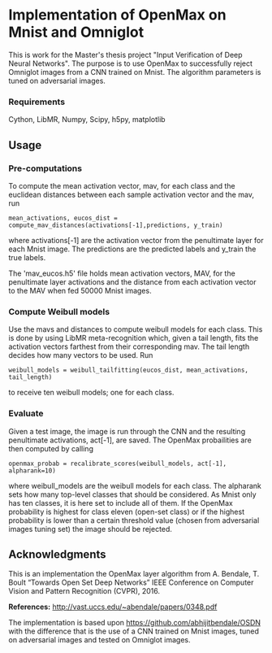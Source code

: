 # Implementation of OpenMax on Mnist and Omniglot
This is work for the Master's thesis project "Input Verification of Deep Neural Networks". The purpose is to use OpenMax to successfully reject Omniglot images from a CNN trained on Mnist. The algorithm parameters is tuned on adversarial images.

### Requirements
Cython, LibMR, Numpy, Scipy, h5py, matplotlib

## Usage
### Pre-computations
To compute the mean activation vector, mav, for each class and the euclidean distances between each sample activation vector and the mav, run
```
mean_activations, eucos_dist = compute_mav_distances(activations[-1],predictions, y_train)
```
where activations[-1] are the activation vector from the penultimate layer for each Mnist image. The predictions are the predicted labels and y_train the true labels.

The 'mav_eucos.h5' file holds mean activation vectors, MAV, for the penultimate layer activations and the distance from each activation vector to the MAV when fed 50000 Mnist images.

### Compute Weibull models
Use the mavs and distances to compute weibull models for each class. This is done by using LibMR meta-recognition which, given a tail length, fits the activation vectors farthest from their corresponding mav. The tail length decides how many vectors to be used. Run
```
weibull_models = weibull_tailfitting(eucos_dist, mean_activations, tail_length)
```
to receive ten weibull models; one for each class.

### Evaluate
Given a test image, the image is run through the CNN and the resulting penultimate activations, act[-1], are saved. The OpenMax probailities are then computed by calling
```
openmax_probab = recalibrate_scores(weibull_models, act[-1], alpharank=10)
```
where weibull_models are the weibull models for each class. The alpharank sets how many top-level classes that should be considered. As Mnist only has ten classes, it is here set to include all of them. If the OpenMax probability is highest for class eleven (open-set class) or if the highest probability is lower than a certain threshold value (chosen from adversarial images tuning set) the image should be rejected.

## Acknowledgments
This is an implementation the OpenMax layer algorithm from A. Bendale, T. Boult “Towards Open Set Deep Networks” IEEE Conference on Computer Vision and Pattern Recognition (CVPR), 2016.

**References:** http://vast.uccs.edu/~abendale/papers/0348.pdf

The implementation is based upon https://github.com/abhijitbendale/OSDN with the difference that is the use of a CNN trained on Mnist images, tuned on adversarial images and tested on Omniglot images.